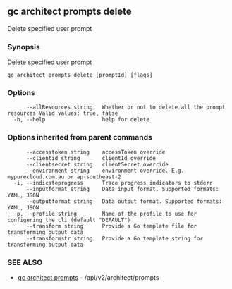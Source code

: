 ## gc architect prompts delete

Delete specified user prompt

### Synopsis

Delete specified user prompt

```
gc architect prompts delete [promptId] [flags]
```

### Options

```
      --allResources string   Whether or not to delete all the prompt resources Valid values: true, false
  -h, --help                  help for delete
```

### Options inherited from parent commands

```
      --accesstoken string    accessToken override
      --clientid string       clientId override
      --clientsecret string   clientSecret override
      --environment string    environment override. E.g. mypurecloud.com.au or ap-southeast-2
  -i, --indicateprogress      Trace progress indicators to stderr
      --inputformat string    Data input format. Supported formats: YAML, JSON
      --outputformat string   Data output format. Supported formats: YAML, JSON
  -p, --profile string        Name of the profile to use for configuring the cli (default "DEFAULT")
      --transform string      Provide a Go template file for transforming output data
      --transformstr string   Provide a Go template string for transforming output data
```

### SEE ALSO

* [gc architect prompts](gc_architect_prompts.html)	 - /api/v2/architect/prompts


